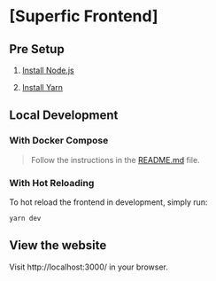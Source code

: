 # [Superfic Frontend]

## Pre Setup

1. [Install Node.js](https://nodejs.org/en/download/)

2. [Install Yarn](https://yarnpkg.com/en/docs/install)

## Local Development

### With Docker Compose

> Follow the instructions in the [README.md]() file.

### With Hot Reloading

To hot reload the frontend in development, simply run:

    yarn dev

## View the website

Visit http://localhost:3000/ in your browser.
